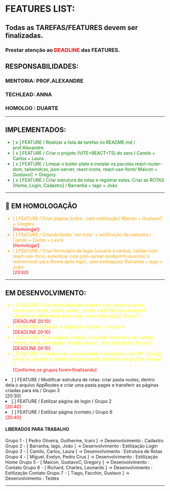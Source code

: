 # FEATURES LIST:

## Todas as TAREFAS/FEATURES devem ser finalizadas.
### Prestar atenção ao <span style="color:red">DEADLINE</span> das FEATURES. 

## RESPONSABILIDADES:
### MENTORIA: PROF.ALEXANDRE
### TECHLEAD: ANNA
### HOMOLOG : DUARTE

---
## IMPLEMENTADOS:
<ul style="color:green">
<li>[ x ] FEATURE / Realizar a lista de tarefas no README.md / prof.Alexandre </li>
<li>[ x ] FEATURE / Criar o projeto (VITE+REACT+TS) do zero / Camilo + Carlos + Laura</li>
<li>[ x ] FEATURE / Limpar o boiler-plate e instalar os pacotes react-router-dom, tailwindcss, json-server, react-icons, react-use-form/ Maicon + GustavoC + Gregory  </li>
<li>[ x ] FEATURE / Criar estrutura de rotas e registrar estas. Criar as ROTAS [Home, Login, Cadastro] / Barranha + Iago + João </li> 
</ul>

---
## 🚧 EM HOMOLOGAÇÃO  
<ul style="color:orange">
<li>[   ] FEATURE / Criar página /sobre , sem estilização/ Maicon + GustavoC + Gregory</li>
<span style="color:red">[Homologar]</span>

<li>[   ] FEATURE / Criando botão 'ver mais' + verificação de cadastro / Camilo + Carlos + Laura</li>
<span style="color:red">[Homologar]</span>

<li>[   ] FEATURE / Criar formulário de login (usuário e senha), validar com react-use-form, autenticar com json-server (endpoint usuarios) e redirecionar para /home após login , sem estilização/ Barranha + Iago + João</li>
<span style="color:red">[23:00]</span>
</ul>


---
## EM DESENVOLVIMENTO:

<ul style="color:yellow">
<li>[   ] FEATURE / Criar formulário de cadastro com campos (nome, nomeUser, email, senha, avatar), enviar via POST para endpoint usuarios e redirecionar para login , sem estilização / Grupo 1</li>
<span style="color:red">[DEADLINE 20:10]</span>

<li>[   ] FEATURE / Estilizar a página de notícia /  + Grupo 4</li>
<span style="color:red">[DEADLINE 20:10]</span>

<li>[   ] FEATURE / Criar página /contato, incluindo formulário de contato (nome, email, mensagem e botão enviar), sem estilização/ Grupo 5</li>
<span style="color:red">[DEADLINE 20:10]</span>

<li>[   ] FEATURE / Testar rotas, componentes e integração com API. Corrigir erros no console e validar responsividade antes do merge final /  Grupo 7</li>
<span style="color:red">[Conforme os grupos forem finalizando]</span>
</ul>

<li>[   ] FEATURE / Modificar estrutura de rotas: criar pasta routes, dentro dela o arquivo AppRoutes e criar uma pasta pages e transferir as páginas criadas para ela / Grupo 3 </li>
<span style="colorei">[20:30]</span>

<li>[   ] FEATURE / Estilizar página de login / Grupo 2 </li>
<span style="color:red">[20:40]</span>

<li>[   ] FEATURE / Estilizar página /contato / Grupo 6</li>
<span style="color:red">[20:40]</span>



####  **LIBERADOS PARA TRABALHO**
Grupo 1 - [ Pedro Oliveira, Guilherme, Icaro ] -> Desenvolvimento : Cadastro
Grupo 2 - [ Barranha, Iago, João ]  -> Desenvolvimento : Estilização Login
Grupo 3 - [ Camilo, Carlos, Laura ] -> Desenvolvimento : Estrutura de Rotas 
Grupo 4 - [ Miguel, Evelyn, Pedro Crus ] -> Desenvolvimento : Estilização Home
Grupo 5 - [ Maicon, GustavoC, Gregory ] -> Desenvolvimento : Contato
Grupo 6 - [ Richard, Charles, Leonardo ] -> Desenvolvimento : Estilização Contato
Grupo 7 - [ Tiago, Facchin, Gustavo ] -> Desenvolvimento : Testes

---

